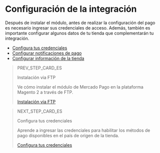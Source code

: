 # Configuración de la integración

Después de instalar el módulo, antes de realizar la configuración del pago es necesario ingresar sus credenciales de acceso. Además, también es importante configurar algunos datos de tu tienda que complementarán tu integración.

* [Configura tus credenciales](/developers/es/docs/magento-two/integration-configuration/credentials)
* [Configurar notificaciones de pago](/developers/es/docs/magento-two/integration-configuration/notifications)
* [Configurar información de la tienda](/developers/es/docs/magento-two/integration-store)

> PREV_STEP_CARD_ES
>
> Instalación via FTP
>
> Ve cómo instalar el módulo de Mercado Pago en la plataforma Magento 2 a través de FTP.
>
> [Instalación via FTP](/developers/es/docs/magento-two/installation/ftp)

> NEXT_STEP_CARD_ES
>
> Configura tus credenciales
>
> Aprende a ingresar las credenciales para habilitar los métodos de pago disponibles en el país de origen de la tienda.
>
> [Configura tus credenciales](/developers/es/docs/magento-two/integration-configuration/credentials)